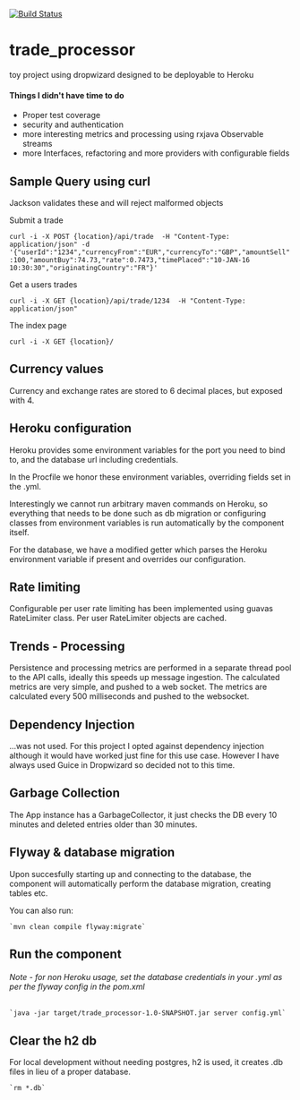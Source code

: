 [![Build Status](https://travis-ci.org/samjamesobrien/trade_processor.svg)](https://travis-ci.org/samjamesobrien/trade_processor)

# trade_processor
toy project using dropwizard designed to be deployable to Heroku


#### Things I didn't have time to do

- Proper test coverage
- security and authentication
- more interesting metrics and processing using rxjava Observable streams
- more Interfaces, refactoring and more providers with configurable fields


Sample Query using curl
-----------------------

Jackson validates these and will reject malformed objects

Submit a trade

`curl -i -X POST {location}/api/trade  -H "Content-Type: application/json" -d '{"userId":"1234","currencyFrom":"EUR","currencyTo":"GBP","amountSell":100,"amountBuy":74.73,"rate":0.7473,"timePlaced":"10-JAN-16 10:30:30","originatingCountry":"FR"}'`

Get a users trades

`curl -i -X GET {location}/api/trade/1234  -H "Content-Type: application/json"`

The index page

`curl -i -X GET {location}/`


Currency values
---------------

Currency and exchange rates are stored to 6 decimal places, but exposed with 4.


Heroku configuration
--------------------

Heroku provides some environment variables for the port you need to bind to, and the database url including credentials.

In the Procfile we honor these environment variables, overriding fields set in the .yml.

Interestingly we cannot run arbitrary maven commands on Heroku, so everything that needs to be done such as db migration
or configuring classes from environment variables is run automatically by the component itself.

For the database, we have a modified getter which parses the Heroku environment variable if present and overrides our configuration.


Rate limiting
-------------

Configurable per user rate limiting has been implemented using guavas RateLimiter class.
Per user RateLimiter objects are cached.


Trends - Processing
-------------------

Persistence and processing metrics are performed in a separate thread pool to the API calls, ideally this speeds up message
ingestion. The calculated metrics are very simple, and pushed to a web socket.
The metrics are calculated every 500 milliseconds and pushed to the websocket.

Dependency Injection
--------------------

...was not used. For this project I opted against dependency injection although it would have worked just fine for this use case.
However I have always used Guice in Dropwizard so decided not to this time.


Garbage Collection
------------------

The App instance has a GarbageCollector, it just checks the DB every 10 minutes and deleted entries older than 30 minutes.


Flyway & database migration
---------------------------

Upon succesfully starting up and connecting to the database, the component will automatically perform the database migration, creating tables etc.

You can also run:

    `mvn clean compile flyway:migrate`


Run the component
-----------------

###### Note - for non Heroku usage, set the database credentials in your .yml as per the flyway config in the pom.xml

    `java -jar target/trade_processor-1.0-SNAPSHOT.jar server config.yml`


Clear the h2 db
---------------

For local development without needing postgres, h2 is used, it creates .db files in lieu of a proper database.

    `rm *.db`
